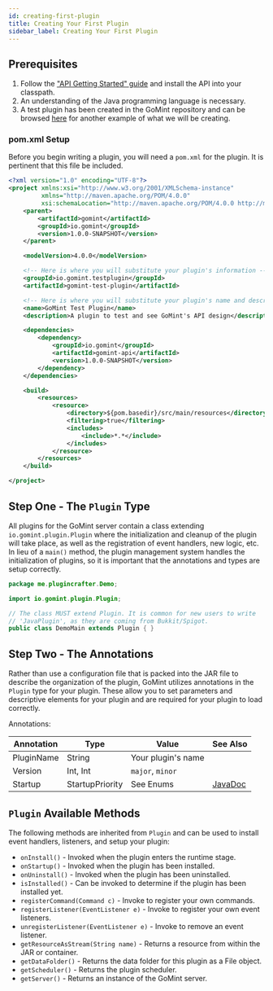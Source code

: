 ```yaml
---
id: creating-first-plugin
title: Creating Your First Plugin
sidebar_label: Creating Your First Plugin
---
```


## Prerequisites

1. Follow the ["API Getting Started" guide](/docs/api/api-getting-started) and
install the API into your classpath.
2. An understanding of the Java programming language is necessary.
3. A test plugin has been created in the GoMint repository and can be browsed [here](https://github.com/gomint/GoMint/tree/master/gomint-test-plugin/src/main/java/io/gomint/testplugin) for another example of what we will be creating.

### pom.xml Setup

Before you begin writing a plugin, you will need a ```pom.xml``` for the plugin. It is pertinent that this file be included.

```xml
<?xml version="1.0" encoding="UTF-8"?>
<project xmlns:xsi="http://www.w3.org/2001/XMLSchema-instance"
         xmlns="http://maven.apache.org/POM/4.0.0"
         xsi:schemaLocation="http://maven.apache.org/POM/4.0.0 http://maven.apache.org/xsd/maven-4.0.0.xsd">
    <parent>
        <artifactId>gomint</artifactId>
        <groupId>io.gomint</groupId>
        <version>1.0.0-SNAPSHOT</version>
    </parent>

    <modelVersion>4.0.0</modelVersion>

    <!-- Here is where you will substitute your plugin's information -->
    <groupId>io.gomint.testplugin</groupId>
    <artifactId>gomint-test-plugin</artifactId>

    <!-- Here is where you will substitute your plugin's name and description -->
    <name>GoMint Test Plugin</name>
    <description>A plugin to test and see GoMint's API design</description>

    <dependencies>
        <dependency>
            <groupId>io.gomint</groupId>
            <artifactId>gomint-api</artifactId>
            <version>1.0.0-SNAPSHOT</version>
        </dependency>
    </dependencies>

    <build>
        <resources>
            <resource>
                <directory>${pom.basedir}/src/main/resources</directory>
                <filtering>true</filtering>
                <includes>
                    <include>*.*</include>
                </includes>
            </resource>
        </resources>
    </build>

</project>
```

## Step One - The ```Plugin``` Type

All plugins for the GoMint server contain a class extending ```io.gomint.plugin.Plugin```
where the initialization and cleanup of the plugin will take place, as well as the
registration of event handlers, new logic, etc. In lieu of a ```main()``` method, the plugin management system handles the initialization of plugins, so it is important that the annotations and types are setup correctly.

```java
package me.plugincrafter.Demo;

import io.gomint.plugin.Plugin;

// The class MUST extend Plugin. It is common for new users to write
// 'JavaPlugin', as they are coming from Bukkit/Spigot.
public class DemoMain extends Plugin { }
```

## Step Two - The Annotations

Rather than use a configuration file that is packed into the JAR file to describe the organization of the plugin, GoMint utilizes annotations in the ```Plugin``` type for your plugin. These allow you to set parameters and descriptive elements for your plugin and are required for your plugin to load correctly.

Annotations:

| Annotation | Type            | Value                     | See Also                                                                              |
|------------|-----------------|---------------------------|---------------------------------------------------------------------------------------|
| PluginName | String          | Your plugin's name        |                                                                                       |  
| Version    | Int, Int        | ```major```, ```minor```  |                                                                                       |
| Startup    | StartupPriority | See Enums                 | [JavaDoc](https://janmm14.de/static/gomint/index.html?gomint.api/module-summary.html) |   

## ```Plugin``` Available Methods

The following methods are inherited from ```Plugin``` and can be used to install event handlers, listeners, and setup your plugin:

* ```onInstall()``` - Invoked when the plugin enters the runtime stage.
* ```onStartup()``` - Invoked when the plugin has been installed.
* ```onUninstall()``` - Invoked when the plugin has been uninstalled.
* ```isInstalled()``` - Can be invoked to determine if the plugin has been installed yet.
* ```registerCommand(Command c)``` - Invoke to register your own commands.
* ```registerListener(EventListener e)``` - Invoke to register your own event listeners.
* ```unregisterListener(EventListener e)``` - Invoke to remove an event listener.
* ```getResourceAsStream(String name)``` - Returns a resource from within the JAR or container.
* ```getDataFolder()``` - Returns the data folder for this plugin as a File object.
* ```getScheduler()``` - Returns the plugin scheduler.
* ```getServer()``` - Returns an instance of the GoMint server.